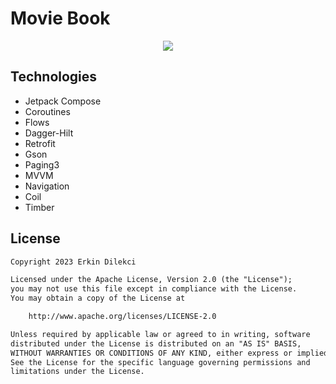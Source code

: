 # Movie Book

<div align="center">
  <img src="https://raw.githubusercontent.com/erkindil/GithubRepositoryEdit/main/movie.png">
</div>

## Technologies
- Jetpack Compose
- Coroutines
- Flows
- Dagger-Hilt
- Retrofit
- Gson
- Paging3
- MVVM
- Navigation
- Coil
- Timber

## License
```xml
Copyright 2023 Erkin Dilekci

Licensed under the Apache License, Version 2.0 (the "License");
you may not use this file except in compliance with the License.
You may obtain a copy of the License at

    http://www.apache.org/licenses/LICENSE-2.0

Unless required by applicable law or agreed to in writing, software
distributed under the License is distributed on an "AS IS" BASIS,
WITHOUT WARRANTIES OR CONDITIONS OF ANY KIND, either express or implied.
See the License for the specific language governing permissions and
limitations under the License.
```
